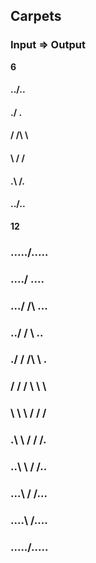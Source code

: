 ## Carpets

### Input	=>	Output

**6**

####			../\..
####			./  \.
####			/ /\ \
####			\ \/ /
####			.\  /.
####			..\/..

		
**12**

### 			...../\.....
### 			..../  \....
### 			.../ /\ \...
### 			../ /  \ \..
### 			./ / /\ \ \.
### 			/ / /  \ \ \
### 			\ \ \  / / /
### 			.\ \ \/ / /.
### 			..\ \  / /..
### 			...\ \/ /...
### 			....\  /....
### 			.....\/.....
### 